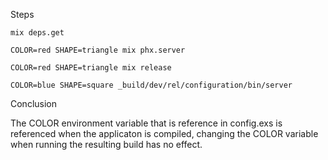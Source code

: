 Steps

`mix deps.get`

`COLOR=red SHAPE=triangle mix phx.server`

`COLOR=red SHAPE=triangle mix release`

`COLOR=blue SHAPE=square _build/dev/rel/configuration/bin/server`

Conclusion

The COLOR environment variable that is reference in config.exs is referenced when
the applicaton is compiled, changing the COLOR variable when running the resulting
build has no effect.
